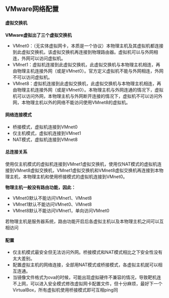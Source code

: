 ## VMware网络配置

#### 虚拟交换机

**VMware虚拟出了三个虚拟交换机**

* VMnet0：（无实体虚拟网卡，本质是一个协议）本物理主机及其虚拟机都连接到此虚拟交换机，该虚拟交换机再连接到物理路由器。虚拟机可以与外网相连，外网可以访问虚拟机。
* VMnet1：虚拟机连接到此虚拟交换机，此虚拟交换机与本物理主机相连，再由物理主机连接外网（或是VMnet0）。官方定义虚拟机不能与外网相连，外网不可以访问虚拟机。
* VMnet8：虚拟机连接到此虚拟交换机，此虚拟交换机与本物理主机相连，再由物理主机连接外网（或是VMnet0）。本物理主机与外网连通的情况下，虚拟机可以访问外网，本物理主机与外网断开连接的情况下，虚拟机不可以访问外网，本物理主机以外的网络不能访问使用VMnet8的虚拟机。

#### 网络连接模式

* 桥接模式，虚拟机连接到VMnet0
* 仅主机模式，虚拟机连接到VMnet1
* NAT模式，虚拟机连接到VMnet8

#### 总连接关系

使用仅主机模式的虚拟机连接到VMnet1虚拟交换机，使用仅NAT模式的虚拟机连接到VMnet8虚拟交换机，VMnet1虚拟交换机和VMnet8虚拟交换机再连接到本物理主机，本物理主机和使用桥接模式的虚拟机连接到VMnet0。

**物理主机一般没有路由功能，因此：**

* VMnet0默认不能访问VMnet1、VMnet8
* VMnet1默认不能访问VMnet0、VMnet8
* VMnet8默认不能访问VMnet1，单向访问VMnet0

若物理主机是服务器系统，路由功能开启后各虚拟主机以及本物理主机之间可以互相访问

#### 配置

* 仅主机模式最安全但无法访问外网。桥接模式和NAT模式相比之下安全性没有太大差别。
* 配置虚拟主机的网络连接，全部用NAT模式或桥接模式，各虚拟主机就可以相互连通。
* 当镜像文件格式为ova的时候，可能出现虚拟硬件不兼容的情况，导致靶机连不上网，可以进入安全模式修改虚拟网卡配置文件，但十分麻烦，最好下一个VirtualBox，所有虚拟机使用桥接模式即可互相ping同

